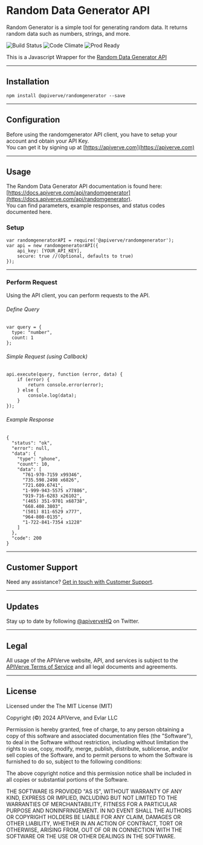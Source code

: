 Random Data Generator API
============

Random Generator is a simple tool for generating random data. It returns random data such as numbers, strings, and more.

![Build Status](https://img.shields.io/badge/build-passing-green)
![Code Climate](https://img.shields.io/badge/maintainability-B-purple)
![Prod Ready](https://img.shields.io/badge/production-ready-blue)

This is a Javascript Wrapper for the [Random Data Generator API](https://apiverve.com/marketplace/api/randomgenerator)

---

## Installation
	npm install @apiverve/randomgenerator --save

---

## Configuration

Before using the randomgenerator API client, you have to setup your account and obtain your API Key.  
You can get it by signing up at [https://apiverve.com](https://apiverve.com)

---

## Usage

The Random Data Generator API documentation is found here: [https://docs.apiverve.com/api/randomgenerator](https://docs.apiverve.com/api/randomgenerator).  
You can find parameters, example responses, and status codes documented here.

### Setup

```
var randomgeneratorAPI = require('@apiverve/randomgenerator');
var api = new randomgeneratorAPI({
    api_key: [YOUR_API_KEY],
    secure: true //(Optional, defaults to true)
});
```

---


### Perform Request
Using the API client, you can perform requests to the API.

###### Define Query

```
var query = {
  type: "number",
  count: 1
};
```

###### Simple Request (using Callback)

```
api.execute(query, function (error, data) {
    if (error) {
        return console.error(error);
    } else {
        console.log(data);
    }
});
```

###### Example Response

```
{
  "status": "ok",
  "error": null,
  "data": {
    "type": "phone",
    "count": 10,
    "data": [
      "761-970-7159 x99346",
      "735.598.2498 x6826",
      "721.609.6741",
      "1-999-943-5575 x77886",
      "919-716-6283 x26102",
      "(465) 351-9701 x68738",
      "668.408.3803",
      "(501) 811-6529 x777",
      "964-808-0135",
      "1-722-841-7354 x1228"
    ]
  },
  "code": 200
}
```

---

## Customer Support

Need any assistance? [Get in touch with Customer Support](https://apiverve.com/contact).

---

## Updates
Stay up to date by following [@apiverveHQ](https://twitter.com/apiverveHQ) on Twitter.

---

## Legal

All usage of the APIVerve website, API, and services is subject to the [APIVerve Terms of Service](https://apiverve.com/terms) and all legal documents and agreements.

---

## License
Licensed under the The MIT License (MIT)

Copyright (&copy;) 2024 APIVerve, and Evlar LLC

Permission is hereby granted, free of charge, to any person obtaining a copy of this software and associated documentation files (the "Software"), to deal in the Software without restriction, including without limitation the rights to use, copy, modify, merge, publish, distribute, sublicense, and/or sell copies of the Software, and to permit persons to whom the Software is furnished to do so, subject to the following conditions:

The above copyright notice and this permission notice shall be included in all copies or substantial portions of the Software.

THE SOFTWARE IS PROVIDED "AS IS", WITHOUT WARRANTY OF ANY KIND, EXPRESS OR IMPLIED, INCLUDING BUT NOT LIMITED TO THE WARRANTIES OF MERCHANTABILITY, FITNESS FOR A PARTICULAR PURPOSE AND NONINFRINGEMENT. IN NO EVENT SHALL THE AUTHORS OR COPYRIGHT HOLDERS BE LIABLE FOR ANY CLAIM, DAMAGES OR OTHER LIABILITY, WHETHER IN AN ACTION OF CONTRACT, TORT OR OTHERWISE, ARISING FROM, OUT OF OR IN CONNECTION WITH THE SOFTWARE OR THE USE OR OTHER DEALINGS IN THE SOFTWARE.